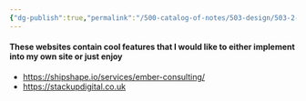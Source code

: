 ```yaml
---
{"dg-publish":true,"permalink":"/500-catalog-of-notes/503-design/503-2-website-inspiration/503-2-website-inspiration/"}
---
```


#### These websites contain cool features that I would like to either implement into my own site or just enjoy 

- https://shipshape.io/services/ember-consulting/
- https://stackupdigital.co.uk